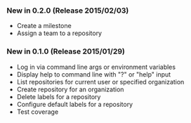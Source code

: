 ### New in 0.2.0 (Release 2015/02/03)
* Create a milestone
* Assign a team to a repository

### New in 0.1.0 (Release 2015/01/29)
* Log in via command line args or environment variables
* Display help to command line with "?" or "help" input
* List repositories for current user or specified organization
* Create repository for an organization
* Delete labels for a repository
* Configure default labels for a repository
* Test coverage